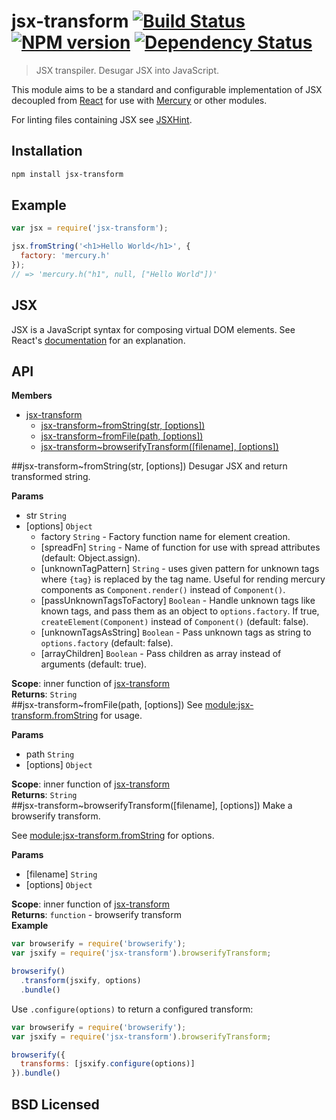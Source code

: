 # jsx-transform [![Build Status](http://img.shields.io/travis/alexmingoia/jsx-transform.svg?style=flat)](http://travis-ci.org/alexmingoia/jsx-transform) [![NPM version](http://img.shields.io/npm/v/jsx-transform.svg?style=flat)](https://npmjs.org/package/jsx-transform) [![Dependency Status](http://img.shields.io/david/alexmingoia/jsx-transform.svg?style=flat)](http://david-dm.org/alexmingoia/jsx-transform)

> JSX transpiler. Desugar JSX into JavaScript.

This module aims to be a standard and configurable implementation of JSX
decoupled from [React](https://github.com/facebook/react) for use with
[Mercury](https://github.com/Raynos/mercury) or other modules.

For linting files containing JSX see
[JSXHint](https://github.com/STRML/JSXHint).

## Installation

```sh
npm install jsx-transform
```

## Example

```javascript
var jsx = require('jsx-transform');

jsx.fromString('<h1>Hello World</h1>', {
  factory: 'mercury.h'
});
// => 'mercury.h("h1", null, ["Hello World"])'
```

## JSX

JSX is a JavaScript syntax for composing virtual DOM elements.
See React's [documentation][0] for an explanation.

## API
**Members**

* [jsx-transform](#module_jsx-transform)
  * [jsx-transform~fromString(str, [options])](#module_jsx-transform..fromString)
  * [jsx-transform~fromFile(path, [options])](#module_jsx-transform..fromFile)
  * [jsx-transform~browserifyTransform([filename], [options])](#module_jsx-transform..browserifyTransform)

<a name="module_jsx-transform..fromString"></a>
##jsx-transform~fromString(str, [options])
Desugar JSX and return transformed string.

**Params**

- str `String`  
- \[options\] `Object`  
  - factory `String` - Factory function name for element creation.  
  - \[spreadFn\] `String` - Name of function for use with spread
attributes (default: Object.assign).  
  - \[unknownTagPattern\] `String` - uses given pattern for unknown
tags where `{tag}` is replaced by the tag name. Useful for rending mercury
components as `Component.render()` instead of `Component()`.  
  - \[passUnknownTagsToFactory\] `Boolean` - Handle unknown tags
like known tags, and pass them as an object to `options.factory`. If
true, `createElement(Component)` instead of `Component()` (default: false).  
  - \[unknownTagsAsString\] `Boolean` - Pass unknown tags as string
to `options.factory` (default: false).  
  - \[arrayChildren\] `Boolean` - Pass children as array instead of
arguments (default: true).  

**Scope**: inner function of [jsx-transform](#module_jsx-transform)  
**Returns**: `String`  
<a name="module_jsx-transform..fromFile"></a>
##jsx-transform~fromFile(path, [options])
See [module:jsx-transform.fromString](module:jsx-transform.fromString) for usage.

**Params**

- path `String`  
- \[options\] `Object`  

**Scope**: inner function of [jsx-transform](#module_jsx-transform)  
**Returns**: `String`  
<a name="module_jsx-transform..browserifyTransform"></a>
##jsx-transform~browserifyTransform([filename], [options])
Make a browserify transform.

See [module:jsx-transform.fromString](module:jsx-transform.fromString) for options.

**Params**

- \[filename\] `String`  
- \[options\] `Object`  

**Scope**: inner function of [jsx-transform](#module_jsx-transform)  
**Returns**: `function` - browserify transform  
**Example**  
```javascript
var browserify = require('browserify');
var jsxify = require('jsx-transform').browserifyTransform;

browserify()
  .transform(jsxify, options)
  .bundle()
```

Use `.configure(options)` to return a configured transform:

```javascript
var browserify = require('browserify');
var jsxify = require('jsx-transform').browserifyTransform;

browserify({
  transforms: [jsxify.configure(options)]
}).bundle()
```



## BSD Licensed

[0]: https://facebook.github.io/react/docs/jsx-in-depth.html
